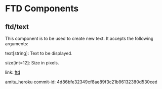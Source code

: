 # FTD Components

## ftd/text

This component is to be used to create new text. It accepts
the following arguments:

text[string]: Text to be displayed.

size[int=12]: Size in pixels.

link: [ftd](https://www.fifthtry.com/fifthtry/ftd/)

amitu_heroku commit-id: 4d86bfe32349cf8ae89f3c21b96132380d530ced
